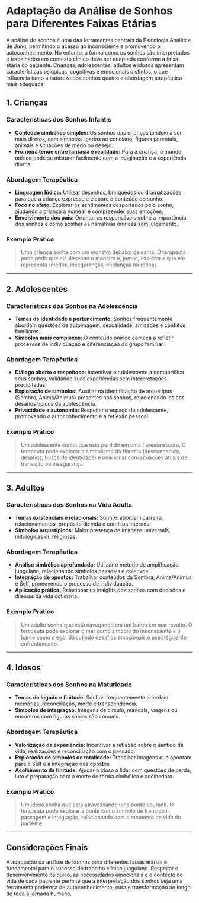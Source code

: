 # Adaptação da Análise de Sonhos para Diferentes Faixas Etárias

A análise de sonhos é uma das ferramentas centrais da Psicologia Analítica de Jung, permitindo o acesso ao inconsciente e promovendo o autoconhecimento. No entanto, a forma como os sonhos são interpretados e trabalhados em contexto clínico deve ser adaptada conforme a faixa etária do paciente. Crianças, adolescentes, adultos e idosos apresentam características psíquicas, cognitivas e emocionais distintas, o que influencia tanto a natureza dos sonhos quanto a abordagem terapêutica mais adequada.

## 1. Crianças

### Características dos Sonhos Infantis

- **Conteúdo simbólico simples:** Os sonhos das crianças tendem a ser mais diretos, com símbolos ligados ao cotidiano, figuras parentais, animais e situações de medo ou desejo.
- **Fronteira tênue entre fantasia e realidade:** Para a criança, o mundo onírico pode se misturar facilmente com a imaginação e a experiência diurna.

### Abordagem Terapêutica

- **Linguagem lúdica:** Utilizar desenhos, brinquedos ou dramatizações para que a criança expresse e elabore o conteúdo do sonho.
- **Foco no afeto:** Explorar os sentimentos despertados pelo sonho, ajudando a criança a nomear e compreender suas emoções.
- **Envolvimento dos pais:** Orientar os responsáveis sobre a importância dos sonhos e como acolher as narrativas oníricas sem julgamento.

### Exemplo Prático

> Uma criança sonha com um monstro debaixo da cama. O terapeuta pode pedir que ela desenhe o monstro e, juntos, explorar o que ele representa (medos, inseguranças, mudanças na rotina).

---

## 2. Adolescentes

### Características dos Sonhos na Adolescência

- **Temas de identidade e pertencimento:** Sonhos frequentemente abordam questões de autoimagem, sexualidade, amizades e conflitos familiares.
- **Símbolos mais complexos:** O conteúdo onírico começa a refletir processos de individuação e diferenciação do grupo familiar.

### Abordagem Terapêutica

- **Diálogo aberto e respeitoso:** Incentivar o adolescente a compartilhar seus sonhos, validando suas experiências sem interpretações precipitadas.
- **Exploração de símbolos:** Auxiliar na identificação de arquétipos (Sombra, Anima/Animus) presentes nos sonhos, relacionando-os aos desafios típicos da adolescência.
- **Privacidade e autonomia:** Respeitar o espaço do adolescente, promovendo o autoconhecimento e a reflexão pessoal.

### Exemplo Prático

> Um adolescente sonha que está perdido em uma floresta escura. O terapeuta pode explorar o simbolismo da floresta (desconhecido, desafios, busca de identidade) e relacionar com situações atuais de transição ou insegurança.

---

## 3. Adultos

### Características dos Sonhos na Vida Adulta

- **Temas existenciais e relacionais:** Sonhos abordam carreira, relacionamentos, propósito de vida e conflitos internos.
- **Símbolos arquetípicos:** Maior presença de imagens universais, mitológicas ou religiosas.

### Abordagem Terapêutica

- **Análise simbólica aprofundada:** Utilizar o método de amplificação junguiano, relacionando símbolos pessoais e coletivos.
- **Integração de opostos:** Trabalhar conteúdos da Sombra, Anima/Animus e Self, promovendo o processo de individuação.
- **Aplicação prática:** Relacionar os insights dos sonhos com decisões e dilemas da vida cotidiana.

### Exemplo Prático

> Um adulto sonha que está navegando em um barco em mar revolto. O terapeuta pode explorar o mar como símbolo do inconsciente e o barco como o ego, discutindo desafios emocionais e estratégias de enfrentamento.

---

## 4. Idosos

### Características dos Sonhos na Maturidade

- **Temas de legado e finitude:** Sonhos frequentemente abordam memórias, reconciliação, morte e transcendência.
- **Símbolos de integração:** Imagens de círculo, mandala, viagens ou encontros com figuras sábias são comuns.

### Abordagem Terapêutica

- **Valorização da experiência:** Incentivar a reflexão sobre o sentido da vida, realizações e reconciliação com o passado.
- **Exploração de símbolos de totalidade:** Trabalhar imagens que apontam para o Self e a integração dos opostos.
- **Acolhimento da finitude:** Ajudar o idoso a lidar com questões de perda, luto e preparação para a morte de forma simbólica e acolhedora.

### Exemplo Prático

> Um idoso sonha que está atravessando uma ponte dourada. O terapeuta pode explorar a ponte como símbolo de transição, passagem e integração, relacionando com o momento de vida do paciente.

---

## Considerações Finais

A adaptação da análise de sonhos para diferentes faixas etárias é fundamental para o sucesso do trabalho clínico junguiano. Respeitar o desenvolvimento psíquico, as necessidades emocionais e o contexto de vida de cada paciente permite que a interpretação dos sonhos seja uma ferramenta poderosa de autoconhecimento, cura e transformação ao longo de toda a jornada humana.